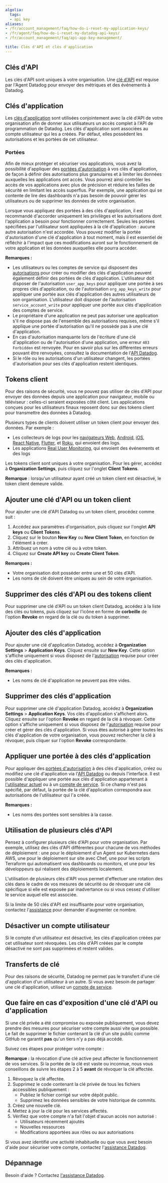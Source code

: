 ```yaml
---
algolia:
  tags:
  - api key
aliases:
- /fr/account_management/faq/how-do-i-reset-my-application-keys/
- /fr/agent/faq/how-do-i-reset-my-datadog-api-keys/
- /fr/account_management/faq/api-app-key-management/

title: Clés d'API et clés d'application
---
```


## Clés d'API

Les clés d'API sont uniques à votre organisation. Une [clé d'API][1] est requise par l'Agent Datadog pour envoyer des métriques et des événements à Datadog.

## Clés d'application

Les [clés d'application][2] sont utilisées conjointement avec la clé d'API de votre organisation afin de donner aux utilisateurs un accès complet à l'API de programmation de Datadog. Les clés d'application sont associées au compte utilisateur qui les a créées. Par défaut, elles possèdent les autorisations et les portées de cet utilisateur.

### Portées

Afin de mieux protéger et sécuriser vos applications, vous avez la possibilité d'appliquer des [portées d'autorisation][3] à vos clés d'application, de façon à définir des autorisations plus granulaires et à limiter les données auxquelles les applications ont accès. Vous pourrez ainsi contrôler les accès de vos applications avec plus de précision et réduire les failles de sécurité en limitant les accès superflus. Par exemple, une application qui se contente de lire des dashboards n'a pas besoin de pouvoir gérer les utilisateurs ou de supprimer les données de votre organisation.

Lorsque vous appliquez des portées à des clés d'application, il est recommandé d'accorder uniquement les privilèges et les autorisations dont l'application a besoin pour fonctionner correctement. Seules les portées spécifiées par l'utilisateur sont appliquées à la clé d'application : aucune autre autorisation n'est accordée. Vous pouvez modifier la portée d'autorisation d'une clé d'application à tout moment, mais il est essentiel de réfléchir à l'impact que ces modifications auront sur le fonctionnement de votre application et les données auxquelles elle pourra accéder.

**Remarques :**

- Les utilisateurs ou les comptes de service qui disposent des [autorisations][4] pour créer ou modifier des clés d'application peuvent également définir des portées de clés d'application. L'utilisateur doit disposer de l'autorisation `user_app_keys` pour appliquer une portée à ses propres clés d'application, ou de l'autorisation `org_app_keys_write` pour appliquer une portée aux clés d'application des autres utilisateurs de son organisation. L'utilisateur doit disposer de l'autorisation `service_account_write` pour appliquer une portée aux clés d'application des comptes de service.
- Le propriétaire d'une application ne peut pas autoriser une application s'il ne dispose pas de l'ensemble des autorisations requises, même s'il applique une portée d'autorisation qu'il ne possède pas à une clé d'application.
- En cas d'autorisation manquante lors de l'écriture d'une clé d'application ou de l'autorisation d'une application, une erreur `403 Forbidden` est renvoyée. Pour en savoir plus sur les différentes erreurs pouvant être renvoyées, consultez la documentation de l'[API Datadog][5].
- Si le rôle ou les autorisations d'un utilisateur changent, les portées d'autorisation pour ses clés d'application restent identiques.

## Tokens client

Pour des raisons de sécurité, vous ne pouvez pas utiliser de clés d'API pour envoyer des données depuis une application pour navigateur, mobile ou téléviseur : celles-ci seraient exposées côté client. Les applications conçues pour les utilisateurs finaux reposent donc sur des tokens client pour transmettre des données à Datadog.

 Plusieurs types de clients doivent utiliser un token client pour envoyer des données. Par exemple :
- Les collecteurs de logs pour les [navigateurs Web][6], [Android][12], [iOS][13], [React Native][14], [Flutter][15], et [Roku][16], qui envoient des logs.
- Les applications [Real User Monitoring][7], qui envoient des événements et des logs

Les tokens client sont uniques à votre organisation. Pour les gérer, accédez à **Organization Settings**, puis cliquez sur l'onglet **Client Tokens**.

**Remarque** : lorsqu'un utilisateur ayant créé un token client est désactivé, le token client demeure valide.

## Ajouter une clé d'API ou un token client

Pour ajouter une clé d'API Datadog ou un token client, procédez comme suit :

1. Accédez aux paramètres d'organisation, puis cliquez sur l'onglet **API keys** ou **Client Tokens**.
2. Cliquez sur le bouton **New Key** ou **New Client Token**, en fonction de l'élément à créer.
3. Attribuez un nom à votre clé ou à votre token.
4. Cliquez sur **Create API key** ou **Create Client Token**.

**Remarques :**

- Votre organisation doit posséder entre une et 50 clés d'API.
- Les noms de clé doivent être uniques au sein de votre organisation.

## Supprimer des clés d'API ou des tokens client

Pour supprimer une clé d'API ou un token client Datadog, accédez à la liste des clés ou tokens, puis cliquez sur l'icône en forme de **corbeille** de l'option **Revoke** en regard de la clé ou du token à supprimer.

## Ajouter des clés d'application

Pour ajouter une clé d'application Datadog, accédez à **Organization Settings** > **Application Keys**. Cliquez ensuite sur **New Key**. Cette option s'affiche uniquement si vous disposez de l'[autorisation][4] requise pour créer des clés d'application.

**Remarques :**

- Les noms de clé d'application ne peuvent pas être vides.

## Supprimer des clés d'application

Pour supprimer une clé d'application Datadog, accédez à **Organization Settings** > **Application Keys**. Vos clés d'application s'affichent alors. Cliquez ensuite sur l'option **Revoke** en regard de la clé à révoquer. Cette option s'affiche uniquement si vous disposez de l'[autorisation][4] requise pour créer et gérer des clés d'application. Si vous êtes autorisé à gérer toutes les clés d'application de votre organisation, vous pouvez rechercher la clé à révoquer, puis cliquer sur l'option **Revoke** correspondante.

## Appliquer une portée à des clés d'application

Pour appliquer des [portées d'autorisation][3] à des clés d'application, créez ou modifiez une clé d'application via l'[API Datadog][5] ou depuis l'interface. Il est possible d'appliquer une portée aux clés d'application appartenant à [l'utilisateur actuel][8] ou à un [compte de service][9]. Si ce champ n'est pas spécifié, par défaut, la portée de la clé d'application correspondra aux autorisations de l'utilisateur qui l'a créée.

**Remarques :**

- Les noms des portées sont sensibles à la casse.

## Utilisation de plusieurs clés d'API

Pensez à configurer plusieurs clés d'API pour votre organisation. Par exemple, utilisez des clés d'API différentes pour chacune de vos méthodes de déploiement : une pour le déploiement d'un Agent sur Kubernetes dans AWS, une pour le déploiement sur site avec Chef, une pour les scripts Terraform qui automatisent vos dashboards ou monitors, et une pour les développeurs qui réalisent des déploiements localement.

L'utilisation de plusieurs clés d'API vous permet d'effectuer une rotation des clés dans le cadre de vos mesures de sécurité ou de révoquer une clé spécifique si elle est exposée par inadvertance ou si vous cessez d'utiliser le service auquel elle est associée.

Si la limite de 50 clés d'API est insuffisante pour votre organisation, contactez l'[assistance][10] pour demander d'augmenter ce nombre.

## Désactiver un compte utilisateur

Si le compte d'un utilisateur est désactivé, les clés d'application créées par cet utilisateur sont révoquées. Les clés d'API créées par le compte désactivé ne sont pas supprimées et restent valides.

## Transferts de clé

Pour des raisons de sécurité, Datadog ne permet pas le transfert d'une clé d'application d'un utilisateur à un autre. Si vous avez besoin de partager une clé d'application, utilisez un [compte de service][11].

## Que faire en cas d'exposition d'une clé d'API ou d'application

Si une clé privée a été compromise ou exposée publiquement, vous devez prendre des mesures pour sécuriser votre compte aussi vite que possible. Le fait de supprimer le fichier contenant la clé d'un site public comme GitHub ne garantit **pas** qu'un tiers n'y a pas déjà accédé.

Suivez ces étapes pour protéger votre compte :

**Remarque :** la révocation d'une clé active peut affecter le fonctionnement de vos services. Si la portée de la clé est vaste ou inconnue, nous vous conseillons de suivre les étapes 2 à 5 **avant** de révoquer la clé affectée.

1. Révoquez la clé affectée.
2. Supprimez le code contenant la clé privée de tous les fichiers accessibles publiquement :
    - Publiez le fichier corrigé sur votre dépôt public.
    - Supprimez les données sensibles de votre historique de commits.
3. Créez une nouvelle clé.
4. Mettez à jour la clé pour les services affectés.
5. Vérifiez que votre compte n'a fait l'objet d'aucun accès non autorisé :
    - Utilisateurs récemment ajoutés
    - Nouvelles ressources
    - Modifications apportées aux rôles ou aux autorisations

Si vous avez identifié une activité inhabituelle ou que vous avez besoin d'aide pour sécuriser votre compte, contactez l'[assistance Datadog][10].

## Dépannage

Besoin d'aide ? Contactez [l'assistance Datadog][10].

[1]: https://app.datadoghq.com/organization-settings/api-keys
[2]: https://app.datadoghq.com/access/application-keys
[3]: /fr/api/latest/scopes/
[4]: /fr/account_management/rbac/permissions
[5]: /fr/api/latest/key-management/
[6]: /fr/logs/log_collection/javascript/
[7]: /fr/real_user_monitoring/
[8]: /fr/api/latest/key-management/#create-an-application-key-for-current-user
[9]: /fr/api/latest/service-accounts/
[10]: /fr/help/
[11]: /fr/account_management/org_settings/service_accounts/
[12]: /fr/logs/log_collection/android/
[13]: /fr/logs/log_collection/ios/
[14]: /fr/logs/log_collection/reactnative/
[15]: /fr/logs/log_collection/flutter/
[16]: /fr/logs/log_collection/roku/
